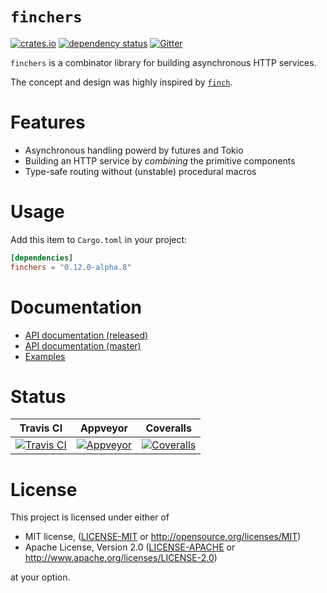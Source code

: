 # `finchers`

[![crates.io][crates-io-badge]][crates-io]
[![dependency status][dependencies-badge]][dependencies]
[![Gitter][gitter-badge]][gitter]

`finchers` is a combinator library for building asynchronous HTTP services.

The concept and design was highly inspired by [`finch`](https://github.com/finagle/finch).

# Features

* Asynchronous handling powerd by futures and Tokio
* Building an HTTP service by *combining* the primitive components
* Type-safe routing without (unstable) procedural macros

# Usage

Add this item to `Cargo.toml` in your project:

```toml
[dependencies]
finchers = "0.12.0-alpha.8"
```

# Documentation

* [API documentation (released)][released-apis]
* [API documentation (master)][master-api]
* [Examples][examples]

# Status

| Travis CI | Appveyor | Coveralls |
|:---------:|:--------:|:---------:|
| [![Travis CI][travis-badge]][travis] | [![Appveyor][appveyor-badge]][appveyor] | [![Coveralls][coveralls-badge]][coveralls] |


# License
This project is licensed under either of

* MIT license, ([LICENSE-MIT](./LICENSE-MIT) or http://opensource.org/licenses/MIT)
* Apache License, Version 2.0 ([LICENSE-APACHE](./LICENSE-APACHE) or http://www.apache.org/licenses/LICENSE-2.0)

at your option.

<!-- links -->

[crates-io]: https://crates.io/crates/finchers
[released-apis]: https://finchers-rs.github.io/docs
[master-api]: https://finchers-rs.github.io/finchers
[examples]: https://github.com/finchers-rs/examples
[user-guide]: https://finchers-rs.github.io/finchers/guide/index.html
[gitter]: https://gitter.im/finchers-rs/finchers?utm_source=badge&utm_medium=badge&utm_campaign=pr-badge
[travis]: https://travis-ci.org/finchers-rs/finchers
[appveyor]: https://ci.appveyor.com/project/ubnt-intrepid/finchers/branch/master
[coveralls]: https://coveralls.io/github/finchers-rs/finchers
[dependencies]: https://deps.rs/repo/github/finchers-rs/finchers

[crates-io-badge]: https://img.shields.io/crates/v/finchers.svg
[docs-rs-badge]: https://docs.rs/finchers/badge.svg
[master-api-badge]: https://img.shields.io/badge/docs-master-red.svg
[gitter-badge]: https://badges.gitter.im/finchers-rs/finchers.svg
[travis-badge]: https://travis-ci.org/finchers-rs/finchers.svg?branch=master
[appveyor-badge]: https://ci.appveyor.com/api/projects/status/76smoc919fni4n6l/branch/master?svg=true
[coveralls-badge]: https://coveralls.io/repos/github/finchers-rs/finchers/badge.svg
[dependencies-badge]: https://deps.rs/repo/github/finchers-rs/finchers/status.svg
